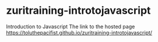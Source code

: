 # zuritraining-introtojavascript
Introduction to Javascript
The link to the hosted page https://toluthepacifist.github.io/zuritraining-introtojavascript/
